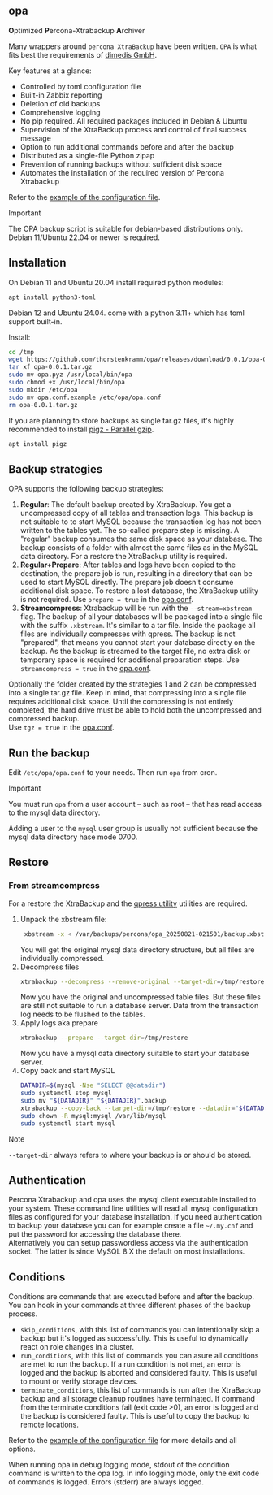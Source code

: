 ## opa

**O**ptimized **P**ercona-Xtrabackup **A**rchiver

Many wrappers around `percona XtraBackup` have been written. `OPA` is what fits best the requirements of
[dimedis GmbH](https://www.linkedin.com/company/dimedis).

Key features at a glance:

- Controlled by toml configuration file
- Built-in Zabbix reporting
- Deletion of old backups
- Comprehensive logging
- No pip required. All required packages included in Debian & Ubuntu
- Supervision of the XtraBackup process and control of final success message
- Option to run additional commands before and after the backup
- Distributed as a single-file Python zipap
- Prevention of running backups without sufficient disk space
- Automates the installation of the required version of Percona Xtrabackup

Refer to the [example of the configuration file](./opa.conf.example).

> [!IMPORTANT]
> The OPA backup script is suitable for debian-based distributions only.
> Debian 11/Ubuntu 22.04 or newer is required.

## Installation

On Debian 11 and Ubuntu 20.04 install required python modules:

```bash
apt install python3-toml
```

Debian 12 and Ubuntu 24.04. come with a python 3.11+ which has toml support built-in.

Install:

```bash
cd /tmp
wget https://github.com/thorstenkramm/opa/releases/download/0.0.1/opa-0.0.1.tar.gz
tar xf opa-0.0.1.tar.gz
sudo mv opa.pyz /usr/local/bin/opa
sudo chmod +x /usr/local/bin/opa
sudo mkdir /etc/opa
sudo mv opa.conf.example /etc/opa/opa.conf
rm opa-0.0.1.tar.gz
```

If you are planning to store backups as single tar.gz files, it's highly recommended to install
[pigz - Parallel gzip](https://zlib.net/pigz/).

```bash
apt install pigz
```

## Backup strategies

OPA supports the following backup strategies:

1. **Regular**: The default backup created by XtraBackup. You get a uncompressed copy of all tables and transaction
   logs.
   This backup is not suitable to to start MySQL because the transaction log has not been written to the tables yet.
   The so-called prepare step is missing. A "regular" backup consumes the same disk space as your database. The backup
   consists of a folder with almost the same files as in the MySQL data directory. For a restore the XtraBackup
   utility is required. 
2. **Regular+Prepare**: After tables and logs have been copied to the destination, the prepare job is run, resulting in a
   directory that can be used to start MySQL directly. The prepare job doesn't consume additional disk space. To restore a lost
   database, the XtraBackup utility is not required.
   Use `prepare = true` in the [opa.conf](./opa.conf.example).
3. **Streamcompress**: Xtrabackup will be run with the `--stream=xbstream` flag. The backup of all your databases will
   be packaged into a single file with the suffix `.xbstream`. It's similar to a tar file. Inside the package all files
   are individually compresses with qpress. The backup is not "prepared", that means you cannot start your database
   directly on the backup. As the backup is streamed to the target file, no extra disk or temporary space is required
   for additional preparation steps.
   Use `streamcompress = true` in the [opa.conf](./opa.conf.example).

Optionally the folder created by the strategies 1 and 2 can be compressed into a single tar.gz file. Keep in mind, that
compressing into a single file requires additional disk space. Until the compressing is not entirely completed,
the hard drive must be able to hold both the uncompressed and compressed backup.  
Use `tgz = true` in the [opa.conf](./opa.conf.example).

## Run the backup

Edit `/etc/opa/opa.conf` to your needs. Then run `opa` from cron.

> [!IMPORTANT]
> You must run `opa` from a user account – such as root – that has read access to the mysql data directory.

Adding a user to the `mysql` user group is usually not sufficient because the mysql data directory hase mode 0700.

## Restore

### From streamcompress

For a restore the XtraBackup and the [qpress utility](https://ftpmirror.your.org/pub/percona/pxc-80/apt/pool/main/q/qpress/) utilities are required.

1. Unpack the xbstream file:
   ```bash
    xbstream -x < /var/backups/percona/opa_20250821-021501/backup.xbstream -C /tmp/restore
   ```
   You will get the original mysql data directory structure, but all files are individually compressed.
2. Decompress files
   ```bash
   xtrabackup --decompress --remove-original --target-dir=/tmp/restore
   ```
   Now you have the original and uncompressed table files. But these files are still not suitable to run a
   database server. Data from the transaction log needs to be flushed to the tables.
3. Apply logs aka prepare
   ```bash
   xtrabackup --prepare --target-dir=/tmp/restore
   ```
   Now you have a mysql data directory suitable to start your database server.
4. Copy back and start MySQL
   ```bash
   DATADIR=$(mysql -Nse "SELECT @@datadir")
   sudo systemctl stop mysql
   sudo mv "${DATADIR}" "${DATADIR}".backup
   xtrabackup --copy-back --target-dir=/tmp/restore --datadir="${DATADIR}"
   sudo chown -R mysql:mysql /var/lib/mysql
   sudo systemctl start mysql
   ```

> [!NOTE]
> `--target-dir` always refers to where your backup is or should be stored.

## Authentication

Percona Xtrabackup and opa uses the mysql client executable installed to your system. These command line utilities will
read
all mysql configuration files as configured for your database installation. If you need authentication to backup your
database you can for example create a file `~/.my.cnf` and put the password for accessing the database there.  
Alternatively you can setup passwordless access via the authentication socket. The latter is since MySQL 8.X the default
on most installations.

## Conditions

Conditions are commands that are executed before and after the backup. You can hook in your commands at three different
phases of the backup process.

- `skip_conditions`, with this list of commands you can intentionally skip a backup but it's logged as successfully.
  This is useful to dynamically react on role changes in a cluster.
- `run_conditions`, with this list of commands you can asure all conditions are met to run the backup. If a run
  condition is not met, an error is logged and the backup is aborted and considered faulty. This is useful to mount
  or verify storage devices.
- `terminate_conditions`, this list of commands is run after the XtraBackup backup and all storage cleanup routines
  have terminated. If command from the terminate conditions fail (exit code >0), an error is logged and the backup
  is considered faulty. This is useful to copy the backup to remote locations.

Refer to the [example of the configuration file](./opa.conf.example) for more details and all options.

When running opa in debug logging mode, stdout of the condition command is written to the opa log.
In info logging mode, only the exit code of commands is logged. Errors (stderr) are always logged. 